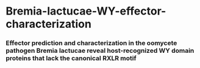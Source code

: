 # Bremia-lactucae-WY-effector-characterization

### Effector prediction and characterization in the oomycete pathogen Bremia lactucae reveal host-recognized WY domain proteins that lack the canonical RXLR motif
